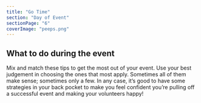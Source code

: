 ```yaml
---
title: "Go Time"
section: "Day of Event"
sectionPage: "6"
coverImage: "peeps.png"
---
```


## What to do during the event

Mix and match these tips to get the most out of your event. Use your best judgement in choosing the ones that most apply. Sometimes all of them make sense; sometimes only a few. In any case, it’s good to have some strategies in your back pocket to make you feel confident you’re pulling off a successful event and making your volunteers happy!
